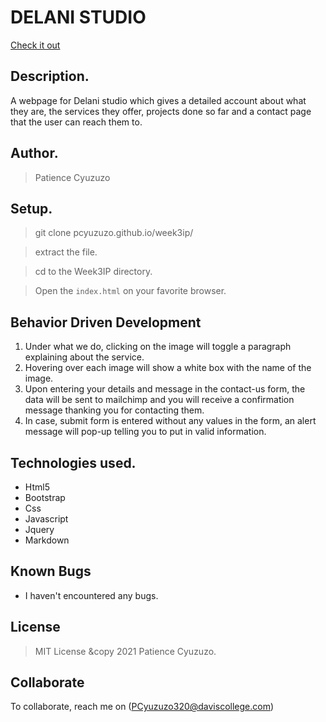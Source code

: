 # DELANI STUDIO
[Check it out](pcyuzuzo.github.io/week3ip/.)
​
## Description.
A webpage for Delani studio which gives a detailed account about what they are, the services they offer, projects done so far and a contact page that the user can reach them to.
​
## Author.
 > Patience Cyuzuzo
​
 ## Setup.
 > git clone pcyuzuzo.github.io/week3ip/
 
 > extract the file.
 
 > cd to the Week3IP directory.
 
 > Open the ``index.html`` on your favorite browser.

 ## Behavior Driven Development
 1. Under what we do, clicking on the image will toggle a paragraph explaining about the service.
 2. Hovering over each image will show a white box with the name of the image.
 3. Upon entering your details and message in the contact-us form, the data will be sent to mailchimp and you will receive a confirmation message thanking you for contacting them.
 4. In case, submit form is entered without any values in the form, an alert message will pop-up telling you to put in valid information.
​
## Technologies used.
  * Html5
  * Bootstrap
  * Css
  * Javascript
  * Jquery
  * Markdown
​
## Known Bugs
* I haven't encountered any bugs.
​
## License
> MIT License &copy 2021 Patience Cyuzuzo. 
​
## Collaborate
To collaborate, reach me on (PCyuzuzo320@daviscollege.com)
